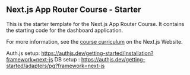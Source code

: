 ## Next.js App Router Course - Starter

This is the starter template for the Next.js App Router Course. It contains the starting code for the dashboard application.

For more information, see the [course curriculum](https://nextjs.org/learn) on the Next.js Website.


Auth.js setup: https://authjs.dev/getting-started/installation?framework=next-js
DB setup : https://authjs.dev/getting-started/adapters/pg?framework=next-js